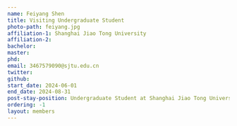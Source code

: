 ```yaml
---
name: Feiyang Shen
title: Visiting Undergraduate Student
photo-path: feiyang.jpg
affiliation-1: Shanghai Jiao Tong University
affiliation-2: 
bachelor:
master: 
phd:  
email: 3467579090@sjtu.edu.cn
twitter: 
github: 
start_date: 2024-06-01
end_date: 2024-08-31
post-stay-position: Undergraduate Student at Shanghai Jiao Tong University
ordering: -1 
layout: members
---
```


